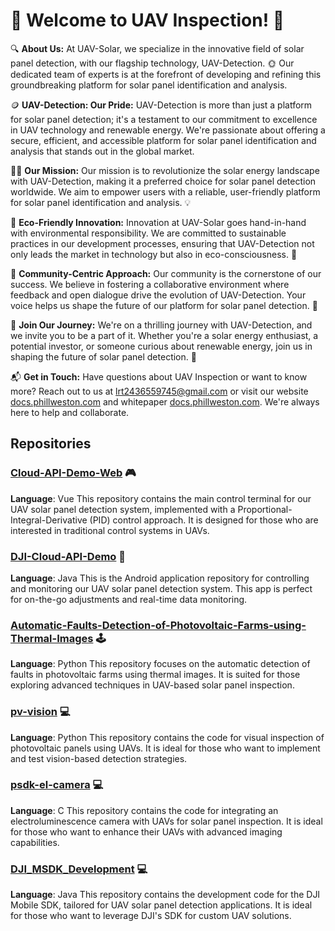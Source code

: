 # 🌟 **Welcome to UAV Inspection!** 🚀

🔍 **About Us:**
At UAV-Solar, we specialize in the innovative field of solar panel detection, with our flagship technology, UAV-Detection. 🌞 Our dedicated team of experts is at the forefront of developing and refining this groundbreaking platform for solar panel identification and analysis.

🪙 **UAV-Detection: Our Pride:**
UAV-Detection is more than just a platform for solar panel detection; it's a testament to our commitment to excellence in UAV technology and renewable energy. We're passionate about offering a secure, efficient, and accessible platform for solar panel identification and analysis that stands out in the global market.

👩‍💻 **Our Mission:**
Our mission is to revolutionize the solar energy landscape with UAV-Detection, making it a preferred choice for solar panel detection worldwide. We aim to empower users with a reliable, user-friendly platform for solar panel identification and analysis. 💡

🌱 **Eco-Friendly Innovation:**
Innovation at UAV-Solar goes hand-in-hand with environmental responsibility. We are committed to sustainable practices in our development processes, ensuring that UAV-Detection not only leads the market in technology but also in eco-consciousness. 🌿

🤝 **Community-Centric Approach:**
Our community is the cornerstone of our success. We believe in fostering a collaborative environment where feedback and open dialogue drive the evolution of UAV-Detection. Your voice helps us shape the future of our platform for solar panel detection. 🤗

🚀 **Join Our Journey:**
We're on a thrilling journey with UAV-Detection, and we invite you to be a part of it. Whether you're a solar energy enthusiast, a potential investor, or someone curious about renewable energy, join us in shaping the future of solar panel detection. 💪

📬 **Get in Touch:**
Have questions about UAV Inspection or want to know more? Reach out to us at [lrt2436559745@gmail.com](mailto:lrt2436559745@gmail.com) or visit our website [docs.phillweston.com](https://phillweston.com) and whitepaper [docs.phillweston.com](https://docs.phillweston.com). We're always here to help and collaborate.

## Repositories

### [Cloud-API-Demo-Web](https://github.com/uav-inspection-development/Cloud-API-Demo-Web) 🎮
**Language**: Vue
This repository contains the main control terminal for our UAV solar panel detection system, implemented with a Proportional-Integral-Derivative (PID) control approach. It is designed for those who are interested in traditional control systems in UAVs.

### [DJI-Cloud-API-Demo](https://github.com/uav-inspection-development/DJI-Cloud-API-Demo) 📱
**Language**: Java
This is the Android application repository for controlling and monitoring our UAV solar panel detection system. This app is perfect for on-the-go adjustments and real-time data monitoring.

### [Automatic-Faults-Detection-of-Photovoltaic-Farms-using-Thermal-Images](https://github.com/uav-inspection-development/Automatic-Faults-Detection-of-Photovoltaic-Farms-using-Thermal-Images) 🕹
**Language**: Python
This repository focuses on the automatic detection of faults in photovoltaic farms using thermal images. It is suited for those exploring advanced techniques in UAV-based solar panel inspection.

### [pv-vision](https://github.com/uav-inspection-development/pv-vision) 💻
**Language**: Python
This repository contains the code for visual inspection of photovoltaic panels using UAVs. It is ideal for those who want to implement and test vision-based detection strategies.

### [psdk-el-camera](https://github.com/uav-inspection-development/psdk-el-camera) 💻
**Language**: C
This repository contains the code for integrating an electroluminescence camera with UAVs for solar panel inspection. It is ideal for those who want to enhance their UAVs with advanced imaging capabilities.

### [DJI_MSDK_Development](https://github.com/uav-inspection-development/DJI_MSDK_Development) 💻
**Language**: Java
This repository contains the development code for the DJI Mobile SDK, tailored for UAV solar panel detection applications. It is ideal for those who want to leverage DJI's SDK for custom UAV solutions.